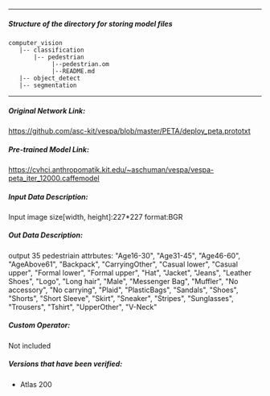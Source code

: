 *******************************************************************************
##### Structure of the directory for storing model files
```
computer_vision
   |-- classification
       |-- pedestrian
            |--pedestrian.om
            |--README.md
   |-- object_detect
   |-- segmentation
```
*******************************************************************************

##### Original Network Link:

https://github.com/asc-kit/vespa/blob/master/PETA/deploy_peta.prototxt

##### Pre-trained Model Link:

https://cvhci.anthropomatik.kit.edu/~aschuman/vespa/vespa-peta_iter_12000.caffemodel

##### Input Data Description:

Input image size[width, height]:227*227
format:BGR

##### Out Data Description:

output 35 pedestriain attrbutes:
"Age16-30", "Age31-45", "Age46-60", "AgeAbove61", "Backpack", 
"CarryingOther", "Casual lower", "Casual upper", "Formal lower", 
"Formal upper", "Hat", "Jacket", "Jeans", "Leather Shoes", "Logo", 
"Long hair", "Male", "Messenger Bag", "Muffler", "No accessory", 
"No carrying", "Plaid", "PlasticBags", "Sandals", "Shoes", "Shorts", 
"Short Sleeve", "Skirt", "Sneaker", "Stripes", "Sunglasses", 
"Trousers", "Tshirt", "UpperOther", "V-Neck"

##### Custom Operator:

Not included

##### Versions that have been verified: 

- Atlas 200

